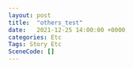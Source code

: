 ```yaml
---
layout: post
title:  "others_test"
date:   2021-12-25 14:00:00 +0000
categories: Etc
Tags: Story Etc
SceneCode: []
---
```


